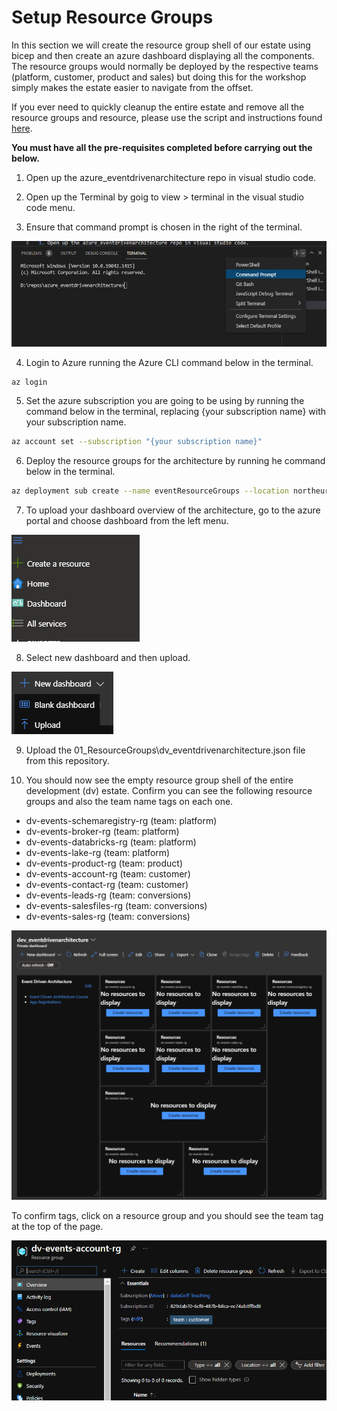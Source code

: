 # Setup Resource Groups

In this section we will create the resource group shell of our estate using bicep and then create an azure dashboard displaying all the components.
The resource groups would normally be deployed by the respective teams (platform, customer, product and sales) but doing this for the workshop simply makes the estate easier to navigate from the offset.

If you ever need to quickly cleanup the entire estate and remove all the resource groups and resource, please use the script and instructions found [here](./cleanup.ps1).

**You must have all the pre-requisites completed before carrying out the below.**

1. Open up the azure_eventdrivenarchitecture repo in visual studio code.

2. Open up the Terminal by goig to view > terminal in the visual studio code menu.

3. Ensure that command prompt is chosen in the right of the terminal.

![Terminal Command Prompt](../../Images/TerminalCommandPrompt.PNG)

4. Login to Azure running the Azure CLI command below in the terminal.

```bash
az login
```

5. Set the azure subscription you are going to be using by running the command below in the terminal, replacing {your subscription name} with your subscription name.

```bash
az account set --subscription "{your subscription name}"
```

6. Deploy the resource groups for the architecture by running he command below in the terminal.

```bash
az deployment sub create --name eventResourceGroups --location northeurope --template-file 01_Platform\01_ResourceGroups\resourcegroups.bicep
```

7. To upload your dashboard overview of the architecture, go to the azure portal and choose dashboard from the left menu.

![Dashboard](../../Images/Dashboard.PNG)

8. Select new dashboard and then upload.

![Dashboard](../../Images/DashboardUpload.PNG)

9. Upload the 01_ResourceGroups\dv_eventdrivenarchitecture.json file from this repository.

10. You should now see the empty resource group shell of the entire development (dv) estate. Confirm you can see the following resource groups and also the team name tags on each one.

* dv-events-schemaregistry-rg (team: platform)
* dv-events-broker-rg (team: platform)
* dv-events-databricks-rg (team: platform)
* dv-events-lake-rg (team: platform)
* dv-events-product-rg (team: product)
* dv-events-account-rg (team: customer)
* dv-events-contact-rg (team: customer)
* dv-events-leads-rg (team: conversions)
* dv-events-salesfiles-rg (team: conversions)
* dv-events-sales-rg (team: conversions)

![Dashboard](../../Images/DashboardUploaded.PNG)

To confirm tags, click on a resource group and you should see the team tag at the top of the page.

![Resource Group Tagged](../../Images/ResourceGroupTagged.PNG)
